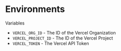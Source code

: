 # Environments

Variables

- `VERCEL_ORG_ID` - The ID of the Vercel Organization
- `VERCEL_PROJECT_ID` - The ID of the Vercel Project
- `VERCEL_TOKEN` - The Vercel API Token
